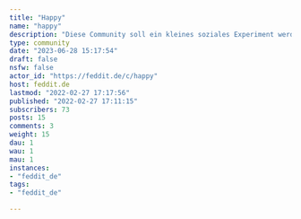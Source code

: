 ```yaml
---
title: "Happy" 
name: "happy"
description: "Diese Community soll ein kleines soziales Experiment werden. Sie ist als Ablenkung zu all den negativen Nachrichten gedacht und sollte deshalb nur Beiträge beinhalten, die euch und andere glücklich machen."
type: community
date: "2023-06-28 15:17:54"
draft: false
nsfw: false
actor_id: "https://feddit.de/c/happy"
host: feddit.de
lastmod: "2022-02-27 17:17:56"
published: "2022-02-27 17:11:15"
subscribers: 73
posts: 15
comments: 3
weight: 15
dau: 1
wau: 1
mau: 1
instances:
- "feddit_de"
tags: 
- "feddit_de"

---
```

